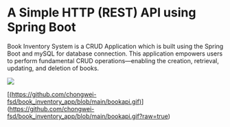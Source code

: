 <h1>A Simple HTTP (REST) API using Spring Boot</h1>
<p>Book Inventory System is a CRUD Application which is built using the Spring Boot and mySQL for database connection. This application empowers users to perform fundamental CRUD operations—enabling the creation, retrieval, updating, and deletion of books.</p>
<img src="https://github.com/chongwei-fsd/book_inventory_app/blob/main/bookapi.gif)](https://github.com/chongwei-fsd/book_inventory_app/blob/main/bookapi.gif)](https://github.com/chongwei-fsd/book_inventory_app/blob/main/bookapi.gif?raw=true">

[[(https://github.com/chongwei-fsd/book_inventory_app/blob/main/bookapi.gif)](https://github.com/chongwei-fsd/book_inventory_app/blob/main/bookapi.gif)](https://github.com/chongwei-fsd/book_inventory_app/blob/main/bookapi.gif?raw=true)
